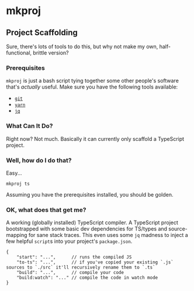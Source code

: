 # mkproj

## Project Scaffolding

Sure, there's lots of tools to do this, but why not make my own, half-functional, brittle version?

### Prerequisites

`mkproj` is just a bash script tying together some other people's software that's
_actually_ useful.  Make sure you have the following tools available:

 * [`git`](https://git-scm.com/book/en/v2/Getting-Started-Installing-Git)
 * [`yarn`](https://yarnpkg.com/getting-started/install)
 * [`jq`](https://stedolan.github.io/jq/download/)

### What Can It Do?

Right now?  Not much.  Basically it can currently only scaffold a TypeScript project.

### Well, how do I do that?

Easy...

`mkproj ts`

Assuming you have the prerequisites installed, you should be golden.

### OK, what does that get me?

A working (globally installed) TypeScript compiler.  A TypeScript project bootstrapped with some basic dev
dependencies for TS/types and source-mapping for sane stack traces.  This even uses some `jq` madness
to inject a few helpful `script`s into your project's `package.json`.

```
{
    "start": "...",      // runs the compiled JS
    "to-ts": "...",      // if you've copied your existing `.js` sources to `./src` it'll recursively rename them to `.ts`
    "build": "...",      // compile your code
    "build:watch": "..." // compile the code in watch mode
}
```